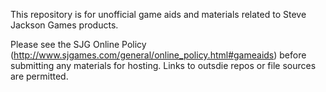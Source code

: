 This repository is for unofficial game aids and materials related to Steve Jackson Games products.

Please see the SJG Online Policy (http://www.sjgames.com/general/online_policy.html#gameaids) before submitting any materials for hosting.  Links to outsdie repos or file sources are permitted.